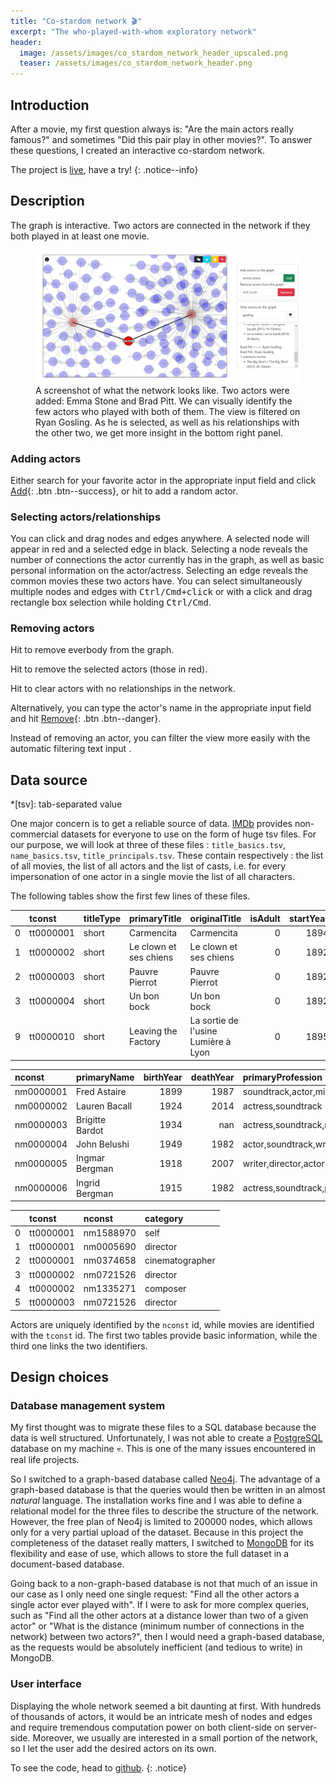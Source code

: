 ```yaml
---
title: "Co-stardom network 🎬"
excerpt: "The who-played-with-whom exploratory network"
header:
  image: /assets/images/co_stardom_network_header_upscaled.png
  teaser: /assets/images/co_stardom_network_header.png
---
```


## Introduction

After a movie, my first question always is: "Are the main actors really famous?" and sometimes "Did this pair play in other movies?". To answer these questions, I created an interactive co-stardom network.

The project is [live](https://actor-network-enguerrand-monard.koyeb.app/), have a try!
{: .notice--info}

## Description

The graph is interactive. Two actors are connected in the network if they both played in at least one movie.


<figure>
	<img src="/assets/images/co_stardom_network_demo.png" class="dark-border">
	<figcaption>A screenshot of what the network looks like. Two actors were added: Emma Stone and Brad Pitt. We can visually identify the few actors who played with both of them. The view is filtered on Ryan Gosling. As he is selected, as well as his relationships with the other two, we get more insight in the bottom right panel.</figcaption>
</figure>


### Adding actors

Either search for your favorite actor in the appropriate input field and click [Add](#){: .btn .btn--success}, or hit <i class = "fa fa-dice"></i> to add a random actor.

### Selecting actors/relationships

You can click and drag nodes and edges anywhere. A selected node will appear in red and a selected edge in black. Selecting a node reveals the number of connections the actor currently has in the graph, as well as basic personal information on the actor/actress. Selecting an edge reveals the common movies these two actors have. You can select simultaneously multiple nodes and edges with <kbd>Ctrl/Cmd+click</kbd> or with a click and drag rectangle box selection while holding <kbd>Ctrl/Cmd</kbd>.

### Removing actors

Hit <i class="fa fa-times"></i> to remove everbody from the graph.

Hit <i class="fa fa-trash"></i> to remove the selected actors (those in red).

Hit <i class="fa fa-broom"></i> to clear actors with no relationships in the network.

Alternatively, you can type the actor's name in the appropriate input field and hit [Remove](#){: .btn .btn--danger}.

Instead of removing an actor, you can filter the view more easily with the automatic filtering text input <i class="fa fa-filter"></i>.


## Data source

*[tsv]: tab-separated value

One major concern is to get a reliable source of data. [IMDb](https://developer.imdb.com/non-commercial-datasets/) provides non-commercial datasets for everyone to use on the form of huge tsv files. For our purpose, we will look at three of these files : `title_basics.tsv`, `name_basics.tsv`, `title_principals.tsv`. These contain respectively : the list of all movies, the list of all actors and the list of casts, i.e. for every impersonation of one actor in a single movie the list of all characters.

The following tables show the first few lines of these files.



|    | tconst    | titleType   | primaryTitle                                | originalTitle                               |   isAdult |   startYear |   endYear |   runtimeMinutes | genres                   |
|---:|:----------|:------------|:--------------------------------------------|:--------------------------------------------|----------:|------------:|----------:|-----------------:|:-------------------------|
|  0 | tt0000001 | short       | Carmencita                                  | Carmencita                                  |         0 |        1894 |       nan |                1 | Documentary,Short        |
|  1 | tt0000002 | short       | Le clown et ses chiens                      | Le clown et ses chiens                      |         0 |        1892 |       nan |                5 | Animation,Short          |
|  2 | tt0000003 | short       | Pauvre Pierrot                              | Pauvre Pierrot                              |         0 |        1892 |       nan |                4 | Animation,Comedy,Romance |
|  3 | tt0000004 | short       | Un bon bock                                 | Un bon bock                                 |         0 |        1892 |       nan |               12 | Animation,Short          |
|  9 | tt0000010 | short       | Leaving the Factory                         | La sortie de l'usine Lumière à Lyon         |         0 |        1895 |       nan |                1 | Documentary,Short        |


| nconst    | primaryName     |   birthYear |   deathYear | primaryProfession                   |
|:----------|:----------------|------------:|------------:|:------------------------------------|
| nm0000001 | Fred Astaire    |        1899 |        1987 | soundtrack,actor,miscellaneous      |
| nm0000002 | Lauren Bacall   |        1924 |        2014 | actress,soundtrack                  |
| nm0000003 | Brigitte Bardot |        1934 |         nan | actress,soundtrack,music_department |
| nm0000004 | John Belushi    |        1949 |        1982 | actor,soundtrack,writer             |
| nm0000005 | Ingmar Bergman  |        1918 |        2007 | writer,director,actor               |
| nm0000006 | Ingrid Bergman  |        1915 |        1982 | actress,soundtrack,producer         |


|    | tconst    | nconst    | category        |
|---:|:----------|:----------|:----------------|
|  0 | tt0000001 | nm1588970 | self            |
|  1 | tt0000001 | nm0005690 | director        |
|  2 | tt0000001 | nm0374658 | cinematographer |
|  3 | tt0000002 | nm0721526 | director        |
|  4 | tt0000002 | nm1335271 | composer        |
|  5 | tt0000003 | nm0721526 | director        |


Actors are uniquely identified by the `nconst` id, while movies are identified with the `tconst` id. The first two tables provide basic information, while the third one links the two identifiers.

## Design choices

### Database management system

My first thought was to migrate these files to a SQL database because the data is well structured. Unfortunately, I was not able to create a [PostgreSQL](https://postgresql.org) database on my machine 💀. This is one of the many issues encountered in real life projects. 

So I switched to a graph-based database called [Neo4j](https://neo4j.com). The advantage of a graph-based database is that the queries would then be written in an almost <i>natural</i> language.
The installation works fine and I was able to define a relational model for the three files to describe the structure of the network. However, the free plan of Neo4j is limited to 200000 nodes, which allows only for a very partial upload of the dataset. Because in this project the completeness of the dataset really matters, I switched to [MongoDB](https://mongodb.com) for its flexibility and ease of use, which allows to store the full dataset in a document-based database.

Going back to a non-graph-based database is not that much of an issue in our case as I only need one single request: "Find all the other actors a single actor ever played with". If I were to ask for more complex queries, such as "Find all the other actors at a distance lower than two of a given actor" or "What is the distance (minimum number of connections in the network) between two actors?", then I would need a graph-based database, as the requests would be absolutely inefficient (and tedious to write) in MongoDB.



### User interface

Displaying the whole network seemed a bit daunting at first. With hundreds of thousands of actors, it would be an intricate mesh of nodes and edges and require tremendous computation power on both client-side on server-side. Moreover, we usually are interested in a small portion of the network, so I let the user add the desired actors on its own.

<!-- 
## Miscellaneous tips and pitfalls

To accelerate requests in MongoDB, it is recommended to use indexes. In my case, they allowed for a times 10 speed-up! This is due to the numerous join (aka `$lookup` in MongoDB) operations performed between the collections.


## Future improvements

Add alerts. Responsive layout, special css for mobile. -->

To see the code, head to [github](https://github.com/engu-m/).
{: .notice}
